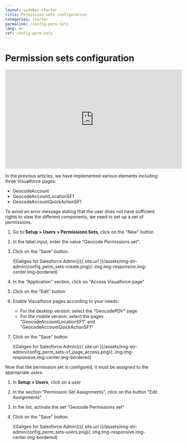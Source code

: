 ```yaml
---
layout: sidebar-starter
title: Permission sets configuration
categories: starter
permalink: /config-perm-sets
lang: en
ref: config-perm-sets
---
```


# Permission sets configuration

<iframe style="display:block;" class="img-center" width="560" height="315" src="https://www.youtube.com/embed/ZzB3Q2XV9xA" frameborder="0" allowfullscreen></iframe>

In the previous articles, we have implemented various elements including three Visualforce pages:
- GeocodeAccount
- GeocodeAccountLocationSF1
- GeocodeAccountQuickActionSF1

To avoid an error message stating that the user does not have sufficient rights to view the different components, we need to set up a set of permissions.

1.	Go to **Setup > Users > Permissions Sets**, click on the "New" button
2.	In the label input, enter the value "Geocode Permissions set".
3.	Click on the "Save" button.

	![Galigeo for Salesforce Admin]({{ site.url }}/assets/img-str-admin/config_perm_sets-create.png){:.img.img-responsive.img-center.img-bordered}

4.	In the "Application" section, click on "Access Visualforce page"
5.	Click on the "Edit" button
6.	Enable Visualforce pages according to your needs:
	- For the desktop version: select the "GeocodePDV" page
	- For the mobile version: select the pages "GeocodeAccountLocationSF1" and "GeocodeAccountQuickActionSF1"
7.	Click on the "Save" button

	![Galigeo for Salesforce Admin]({{ site.url }}/assets/img-str-admin/config_perm_sets-vf_page_access.png){:.img.img-responsive.img-center.img-bordered}

Now that the permission set is configured, it must be assigned to the appropriate users.

1.	In **Setup > Users**, click on a user
2.	In the section "Permission Set Assignments", click on the button "Edit Assignments"
3.	In the list, activate the set "Geocode Permissions set"
4.	Click on the "Save" button.

	![Galigeo for Salesforce Admin]({{ site.url }}/assets/img-str-admin/config_perm_sets-users.png){:.img.img-responsive.img-center.img-bordered}